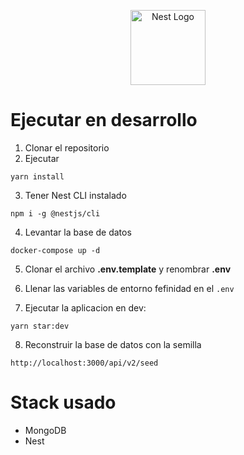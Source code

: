 <p align="center">
  <a href="http://nestjs.com/" target="blank"><img src="https://nestjs.com/img/logo-small.svg" width="120" alt="Nest Logo" /></a>
</p>

# Ejecutar en desarrollo 

1. Clonar el repositorio 
2. Ejecutar 
```
yarn install
```
3. Tener Nest CLI instalado 
```
npm i -g @nestjs/cli
```

4. Levantar la base de datos
```
docker-compose up -d
```

5. Clonar el archivo __.env.template__ y renombrar __.env__

6. Llenar las variables de entorno fefinidad en el ```.env```

7. Ejecutar la aplicacion en dev:
```
yarn star:dev
```


8. Reconstruir la base de datos con la semilla 
```
http://localhost:3000/api/v2/seed
```

# Stack usado
* MongoDB
* Nest
